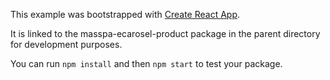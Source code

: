 This example was bootstrapped with [Create React App](https://github.com/facebook/create-react-app).

It is linked to the masspa-ecarosel-product package in the parent directory for development purposes.

You can run `npm install` and then `npm start` to test your package.
